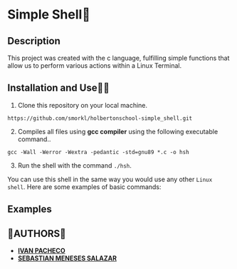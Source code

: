 # Simple Shell🐚

## Description

This project was created with the c language, fulfilling simple functions that allow us to perform various actions within a Linux Terminal.

## Installation and Use🔗🔻

1. Clone this repository on your local machine.

```
https://github.com/smorkl/holbertonschool-simple_shell.git
```

2. Compiles all files using **gcc compiler** using the following executable command..

```
gcc -Wall -Werror -Wextra -pedantic -std=gnu89 *.c -o hsh
```

3. Run the shell with the command `./hsh`.

You can use this shell in the same way you would use any other `Linux shell`. Here are some examples of basic commands:

## Examples

## 🔸AUTHORS🔸

* [**IVAN PACHECO**](https://github.com/ivanpachecos)
* [**SEBASTIAN MENESES SALAZAR**](https://github.com/smorkl)

